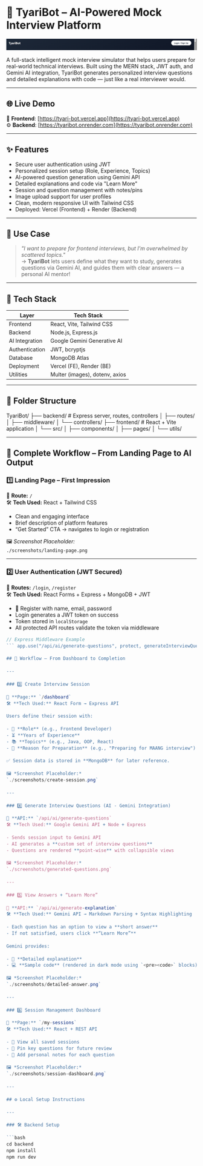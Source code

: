 # 🤖 TyariBot – AI-Powered Mock Interview Platform

![TyariBot Logo](./ScreenShots/l.PNG)

A full-stack intelligent mock interview simulator that helps users prepare for real-world technical interviews. Built using the MERN stack, JWT auth, and Gemini AI integration, TyariBot generates personalized interview questions and detailed explanations with code — just like a real interviewer would.

---

## 🌐 Live Demo

🔗 **Frontend**: [https://tyari-bot.vercel.app](https://tyari-bot.vercel.app)  
⚙️ **Backend**: [https://tyaribot.onrender.com](https://tyaribot.onrender.com)

---

## ✨ Features

- Secure user authentication using JWT
- Personalized session setup (Role, Experience, Topics)
- AI-powered question generation using Gemini API
- Detailed explanations and code via "Learn More"
- Session and question management with notes/pins
- Image upload support for user profiles
- Clean, modern responsive UI with Tailwind CSS
- Deployed: Vercel (Frontend) + Render (Backend)

---

## 🧠 Use Case

> _"I want to prepare for frontend interviews, but I’m overwhelmed by scattered topics."_  
> → **TyariBot** lets users define what they want to study, generates questions via Gemini AI, and guides them with clear answers — a personal AI mentor!

---

## 🔧 Tech Stack

| Layer          | Tech Stack                     |
| -------------- | ------------------------------ |
| Frontend       | React, Vite, Tailwind CSS      |
| Backend        | Node.js, Express.js            |
| AI Integration | Google Gemini Generative AI    |
| Authentication | JWT, bcryptjs                  |
| Database       | MongoDB Atlas                  |
| Deployment     | Vercel (FE), Render (BE)       |
| Utilities      | Multer (images), dotenv, axios |

---

## 📁 Folder Structure

TyariBot/
├── backend/ # Express server, routes, controllers
│ ├── routes/
│ ├── middleware/
│ └── controllers/
├── frontend/ # React + Vite application
│ └── src/
│ ├── components/
│ ├── pages/
│ └── utils/

---

## 🧭 Complete Workflow – From Landing Page to AI Output

### 1️⃣ Landing Page – First Impression

📍 **Route:** `/`  
🛠️ **Tech Used:** React + Tailwind CSS

- Clean and engaging interface
- Brief description of platform features
- “Get Started” CTA → navigates to login or registration

🖼️ _Screenshot Placeholder:_  
`./screenshots/landing-page.png`

---

### 2️⃣ User Authentication (JWT Secured)

📍 **Routes:** `/login`, `/register`  
🛠️ **Tech Used:** React Forms + Express + MongoDB + JWT

- 🔐 Register with name, email, password
- Login generates a JWT token on success
- Token stored in `localStorage`
- All protected API routes validate the token via middleware

````js
// Express Middleware Example
``` app.use("/api/ai/generate-questions", protect, generateInterviewQuestions);

## 🧭 Workflow – From Dashboard to Completion

---

### 3️⃣ Create Interview Session

📍 **Page:** `/dashboard`
🛠️ **Tech Used:** React Form → Express API

Users define their session with:

- 👤 **Role** (e.g., Frontend Developer)
- ⏳ **Years of Experience**
- 📚 **Topics** (e.g., Java, OOP, React)
- 🎯 **Reason for Preparation** (e.g., "Preparing for MAANG interview")

✅ Session data is stored in **MongoDB** for later reference.

🖼️ *Screenshot Placeholder:*
`./screenshots/create-session.png`

---

### 4️⃣ Generate Interview Questions (AI - Gemini Integration)

📍 **API:** `/api/ai/generate-questions`
🛠️ **Tech Used:** Google Gemini API + Node + Express

- Sends session input to Gemini API
- AI generates a **custom set of interview questions**
- Questions are rendered **point-wise** with collapsible views

🖼️ *Screenshot Placeholder:*
`./screenshots/generated-questions.png`

---

### 5️⃣ View Answers + “Learn More”

📍 **API:** `/api/ai/generate-explanation`
🛠️ **Tech Used:** Gemini API → Markdown Parsing + Syntax Highlighting

- Each question has an option to view a **short answer**
- If not satisfied, users click **“Learn More”**

Gemini provides:

- 📘 **Detailed explanation**
- 💻 **Sample code** (rendered in dark mode using `<pre><code>` blocks)

🖼️ *Screenshot Placeholder:*
`./screenshots/detailed-answer.png`

---

### 6️⃣ Session Management Dashboard

📍 **Page:** `/my-sessions`
🛠️ **Tech Used:** React + REST API

- 📁 View all saved sessions
- 📌 Pin key questions for future review
- 📝 Add personal notes for each question

🖼️ *Screenshot Placeholder:*
`./screenshots/session-dashboard.png`

---

## ⚙️ Local Setup Instructions

---

### 🛠 Backend Setup

```bash
cd backend
npm install
npm run dev

````
